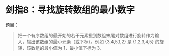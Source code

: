 # 剑指8：寻找旋转数组的最小数字

题目：

> 把一个有序数组的最开始的若干元素搬到数组末尾对数组进行旋转作为输入，输出该数组的最小元素（或下标）。例如 {3,4,5,1,2} 是 {1,2,3,4,5} 的旋转，该数组的最小值为 1，最小值下标为 3.

